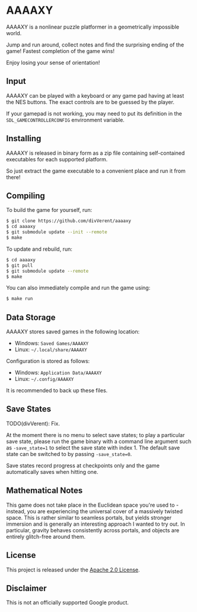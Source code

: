 # AAAAXY

AAAAXY is a nonlinear puzzle platformer in a geometrically impossible
world.

Jump and run around, collect notes and find the surprising ending of the
game\! Fastest completion of the game wins\!

Enjoy losing your sense of orientation\!

## Input

AAAAXY can be played with a keyboard or any game pad having at least the
NES buttons. The exact controls are to be guessed by the player.

If your gamepad is not working, you may need to put its definition in
the `SDL_GAMECONTROLLERCONFIG` environment variable.

## Installing

AAAAXY is released in binary form as a zip file containing
self-contained executables for each supported platform.

So just extract the game executable to a convenient place and run it
from there\!

## Compiling

To build the game for yourself, run:

``` sh
$ git clone https://github.com/divVerent/aaaaxy
$ cd aaaaxy
$ git submodule update --init --remote
$ make
```

To update and rebuild, run:

``` sh
$ cd aaaaxy
$ git pull
$ git submodule update --remote
$ make
```

You can also immediately compile and run the game using:

``` sh
$ make run
```

## Data Storage

AAAAXY stores saved games in the following location:

  - Windows: `Saved Games/AAAAXY`
  - Linux: `~/.local/share/AAAAXY`

Configuration is stored as follows:

  - Windows: `Application Data/AAAAXY`
  - Linux: `~/.config/AAAAXY`

It is recommended to back up these files.

## Save States

TODO(divVerent): Fix.

At the moment there is no menu to select save states; to play a
particular save state, please run the game binary with a command line
argument such as `-save_state=1` to select the save state with index 1.
The default save state can be switched to by passing `-save_state=0`.

Save states record progress at checkpoints only and the game
automatically saves when hitting one.

## Mathematical Notes

This game does not take place in the Euclidean space you're used to -
instead, you are experiencing the universal cover of a massively twisted
space. This is rather similar to seamless portals, but yields stronger
immersion and is generally an interesting approach I wanted to try out.
In particular, gravity behaves consistently across portals, and objects
are entirely glitch-free around them.

## License

This project is released under the [Apache 2.0 License](LICENSE).

## Disclaimer

This is not an officially supported Google product.
